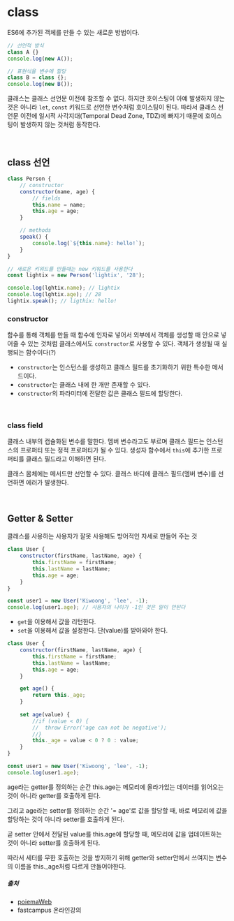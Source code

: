 # class
ES6에 추가된 객체를 만들 수 있는 새로운 방법이다.

```jsx
// 선언적 방식
class A {}
console.log(new A());

// 표현식을 변수에 할당
class B = class {};
console.log(new B());
```
클래스는 클래스 선언문 이전에 참조할 수 없다. 하지만 호이스팅이 아예 발생하지 않는 것은 아니라 `let`, `const` 키워드로 선언한 변수처럼 호이스팅이 된다. 따라서 클래스 선언문 이전에 일시적 사각지대(Temporal Dead Zone, TDZ)에 빠지기 때문에 호이스팅이 발생하지 않는 것처럼 동작한다.

<br />

## class 선언
```jsx
class Person {
	// constructor
	constructor(name, age) {
		// fields
		this.name = name;
		this.age = age;
	}

	// methods
	speak() {
		console.log(`${this.name}: hello!`);
	}
}

// 새로운 키워드를 만들때는 new 키워드를 사용한다
const lightix = new Person('lightix', '28');

console.log(lghtix.name); // lightix
console.log(lghtix.age); // 28
lightix.speak(); // ligthix: hello!
```

### constructor
함수를 통해 객체를 만들 때 함수에 인자로 넣어서 외부에서 객체를 생성할 때 안으로 넣어줄 수 있는 것처럼 클래스에서도 `constructor`로 사용할 수 있다. 객체가 생성될 때 실행되는 함수이다(?)

- `constructor`는 인스턴스를 생성하고 클래스 필드를 초기화하기 위한 특수한 메서드이다.
- `constructor`는 클래스 내에 한 개만 존재할 수 있다.
- `constructor`의 파라미터에 전달한 값은 클래스 필드에 할당한다.

<br />

### class field
클래스 내부의 캡슐화된 변수를 말한다. 멤버 변수라고도 부르며 클래스 필드는 인스턴스의 프로퍼티 또는 정적 프로퍼티가 될 수 있다. 생성자 함수에서 `this`에 추가한 프로퍼티를 클래스 필드라고 이해하면 된다.

클래스 몸체에는 메서드만 선언할 수 있다. 클래스 바디에 클래스 필드(멤버 변수)를 선언하면 에러가 발생한다.

<br />

## Getter & Setter
클래스를 사용하는 사용자가 잘못 사용해도 방어적인 자세로 만들어 주는 것
```jsx
class User {
	constructor(firstName, lastName, age) {
		this.firstName = firstName;
		this.lastName = lastName;
		this.age = age;
	}
}

const user1 = new User('Kiwoong', 'lee', -1);
console.log(user1.age); // 사용자의 나이가 -1인 것은 말이 안된다
```

- `get`을 이용해서 값을 리턴한다.
- `set`을 이용해서 값을 설정한다. 단(value)를 받아와야 한다.

```jsx
class User {
	constructor(firstName, lastName, age) {
		this.firstName = firstName;
		this.lastName = lastName;
		this.age = age;
	}

	get age() {
		return this._age;
	}
	
	set age(value) {
		//if (value < 0) {
		//	throw Error('age can not be negative');
		//}
		this._age = value < 0 ? 0 : value;
	}
}

const user1 = new User('Kiwoong', 'lee', -1);
console.log(user1.age);
```
age라는 getter를 정의하는 순간 this.age는 메모리에 올라가있는 데이터를 읽어오는 것이 아니라 getter를 호출하게 된다.

그리고 age라는 setter를 정의하는 순간 '= age'로 값을 할당할 때, 바로 메모리에 값을 할당하는 것이 아니라 setter를 호출하게 된다.

곧 setter 안에서 전달된 value를 this.age에 할당할 때, 메모리에 값을 업데이트하는 것이 아니라 setter를 호출하게 된다. 

따라서 세터를 무한 호출하는 것을 방지하기 위해 getter와 setter안에서 쓰여지는 변수의 이름을 this._age처럼 다르게 만들어야한다.




##### 출처
- [poiemaWeb](https://poiemaweb.com/es6-class)
- fastcampus 온라인강의